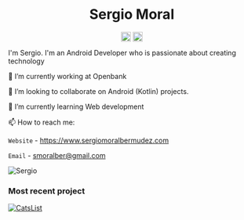 <p align="center"> <h1 align="center"> Sergio Moral </h1> </p>
<p align="center">
<a href="https://github.com/smoralb" target="_blank"><img align="center" src="https://cdn.jsdelivr.net/npm/simple-icons@3.0.1/icons/github.svg" alt="Sergio Moral" height="20" width="20" /></a>
<a href="https://twitter.com/smoralber" target="_blank"><img align="center" src="https://cdn.jsdelivr.net/npm/simple-icons@3.0.1/icons/twitter.svg" alt="Sergio Moral" height="20" width="20" /></a>
</p>

I'm Sergio. I'm an Android Developer who is passionate about creating technology

🔭 I’m currently working at Openbank

👯 I’m looking to collaborate on Android (Kotlin) projects.

🌱 I’m currently learning Web development

📫 How to reach me:

`Website` - https://www.sergiomoralbermudez.com

`Email` - smoralber@gmail.com

<p><img src=https://github-readme-stats.vercel.app/api?username=smoralb&show_icons=true alt=Sergio /></p>

### Most recent project

[![CatsList](https://github-readme-stats.vercel.app/api/pin/?username=smoralb&repo=CatsList&icon_color=6CD4FF)](https://github.com/smoralb/CatsList)

